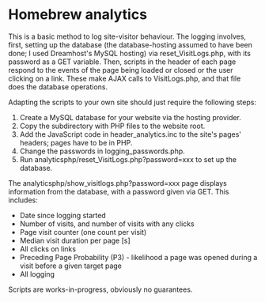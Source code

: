 # Homebrew analytics

This is a basic method to log site-visitor behaviour. The logging involves, first, setting up the database (the database-hosting assumed to have been done; I used Dreamhost's MySQL hosting) via reset_VisitLogs.php, with its password as a GET variable. Then, scripts in the header of each page respond to the events of the page being loaded or closed or the user clicking on a link. These make AJAX calls to VisitLogs.php, and that file does the database operations. 

Adapting the scripts to your own site should just require the following steps:

1. Create a MySQL database for your website via the hosting provider.
2. Copy the subdirectory with PHP files to the website root.
3. Add the JavaScript code in header_analytics.inc to the site's pages' headers; pages have to be in PHP.
4. Change the passwords in logging_passwords.php.
5. Run analyticsphp/reset_VisitLogs.php?password=xxx to set up the database.

The analyticsphp/show_visitlogs.php?password=xxx page displays information from the database, with a password given via GET. This includes:
- Date since logging  started
- Number of visits, and number of visits with any clicks
- Page visit counter (one count per visit)
- Median visit duration per page [s]
- All clicks on links
- Preceding Page Probability (P3) - likelihood a page was opened during a visit before a given target page
- All logging

Scripts are works-in-progress, obviously no guarantees.
